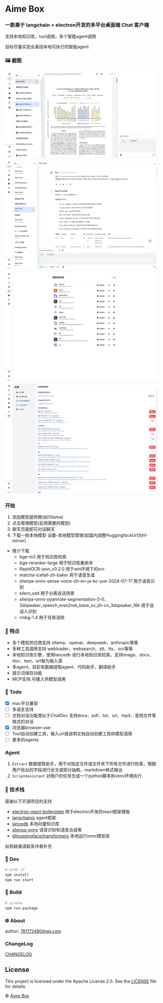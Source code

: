 
# Aime Box


### 一款基于 langchain + electron开发的多平台桌面端 Chat 客户端
支持本地知识库，tool调用，多个智能agent调用

目标尽量实现全离线本地可执行的智能agent

### 🖼 **截图**
![image](docs/assets/20250307003357.png)
![image](docs/assets/20250307003718.png)
![image](docs/assets/20250307003731.png)
![image](docs/assets/20250307003750.png)

### 开始
1. 添加模型提供商(如Ollama)
2. 点击管理模型(启用需要的模型)
3. 聊天页面即可对话聊天
4. 下载一些本地模型 设置-本地模型管理(如国内调整HuggingfaceUrl为hf-mirror)
- 推介下载
  - bge-m3 用于知识库检索
  - bge-reranker-large 用于知识库重排序
  - RapidOCR-json_v0.2.0 用于win环境下的ocr
  - matcha-icefall-zh-baker 用于语音生成
  - sherpa-onnx-sense-voice-zh-en-ja-ko-yue-2024-07-17 用于语音识别
  - silero_vad 用于分离说话场景
  - sherpa-onnx-pyannote-segmentation-3-0、3dspeaker_speech_eres2net_base_sv_zh-cn_3dspeaker_16k 用于说话人识别
  - rmbg-1.4 用于背景消除

### 🌟 **特点**
- 多个模型供应商支持 ollama、openai、deepseek、anthropic等等
- 多种工具调用支持 webloader、websearch、stt、tts、ocr等等
- 本地知识库引擎，使用lancedb 进行本地知识库检索，支持image、docx、doc、text、url做为输入源
- 多agent，目前有数据提取agent、代码助手、翻译助手
- 提示词保存功能
- MCP支持,可接入供模型调用
  

### 📝 **Todo**
- [x] mac平台兼容
- [ ] 多语言支持
- [ ] 文档对话功能类似于ChatDoc 支持docx、pdf、txt、url、mp4、音频文件等格式的对话
- [x] 浏览器browser-use
- [ ] Tool自动创建工具，输入url或说明文档自动创建工具供模型调用
- [ ] 更多的agents

### Agent
1. `Extract` 数据提取助手，用于对指定文件或文件夹下所有文件进行检索，根据用户给出的字段进行全文或部分抽取，markdown格式输出
2. `ScriptAssistant` 对用户的任务生成一个python脚本和venv环境执行

### 🔌 **技术栈**
感谢以下开源项目的支持
- [electron-react-boilerplate](https://github.com/electron-react-boilerplate/electron-react-boilerplate) 用于electron开发的react框架模板
- [langchainjs](https://github.com/langchain-ai/langchainjs) agent框架
- [lancedb](https://lancedb.github.io/lancedb/) 本地向量知识库
- [sherpa-onnx](https://github.com/k2-fsa/sherpa-onnx) 语音识别和语音合成等
- [@huggingface/transformers](https://github.com/huggingface/transformers) 本地运行onnx模型库

如有缺漏请联系作者补充



### 🐞 **Dev**
```sh
# node 22
npm install
npm run start
```

### 💼 **Build**
```sh
# window
npm run package
```

### 🌐 **About**
author: 781172480@qq.com

### ChangeLog
[CHANGELOG](./CHANGELOG.md)

## License

This project is licensed under the Apache License 2.0. See the [LICENSE](LICENSE) file for details.

© [Aime Box](https://github.com/AimeBox/aime-box.git)

